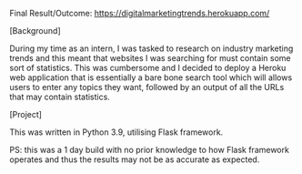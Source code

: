 Final Result/Outcome: https://digitalmarketingtrends.herokuapp.com/

[Background]

During my time as an intern, I was tasked to research on industry marketing trends and this meant that websites I was searching for must contain some sort of statistics. This was cumbersome and I decided to deploy a Heroku web application that is essentially a bare bone search tool which will allows users to enter any topics they want, followed by an output of all the URLs that may contain statistics.

[Project]

This was written in Python 3.9, utilising Flask framework.

PS: this was a 1 day build with no prior knowledge to how Flask framework operates and thus the results may not be as accurate as expected.
